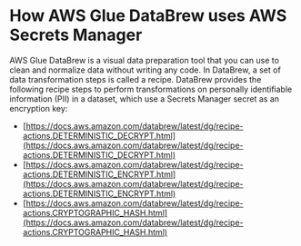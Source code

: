 # How AWS Glue DataBrew uses AWS Secrets Manager<a name="integrating_how-services-use-secrets_BRUlong"></a>

AWS Glue DataBrew is a visual data preparation tool that you can use to clean and normalize data without writing any code\. In DataBrew, a set of data transformation steps is called a recipe\. DataBrew provides the following recipe steps to perform transformations on personally identifiable information \(PII\) in a dataset, which use a Secrets Manager secret as an encryption key:
+ [https://docs.aws.amazon.com/databrew/latest/dg/recipe-actions.DETERMINISTIC_DECRYPT.html](https://docs.aws.amazon.com/databrew/latest/dg/recipe-actions.DETERMINISTIC_DECRYPT.html)
+ [https://docs.aws.amazon.com/databrew/latest/dg/recipe-actions.DETERMINISTIC_ENCRYPT.html](https://docs.aws.amazon.com/databrew/latest/dg/recipe-actions.DETERMINISTIC_ENCRYPT.html)
+ [https://docs.aws.amazon.com/databrew/latest/dg/recipe-actions.CRYPTOGRAPHIC_HASH.html](https://docs.aws.amazon.com/databrew/latest/dg/recipe-actions.CRYPTOGRAPHIC_HASH.html)